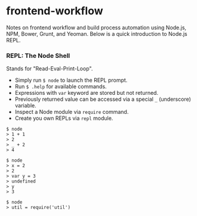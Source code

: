 # frontend-workflow

Notes on frontend workflow and build process automation using Node.js, NPM, Bower, Grunt, and Yeoman. Below is a quick introduction to Node.js REPL.

### REPL: The Node Shell

Stands for "Read-Eval-Print-Loop". 

- Simply run `$ node` to launch the REPL prompt.
- Run `$ .help` for available commands.
- Expressions with `var` keyword are stored but not returned.
- Previously returned value can be accessed via a special `_` (underscore) variable.
- Inspect a Node module via `require` command.
- Create you own REPLs via `repl` module.

```
$ node
> 1 + 1
> 2
> _ + 2
> 4
```
```
$ node
> x = 2
> 2
> var y = 3
> undefined
> y
> 3
```
```
$ node
> util = require('util')
```

